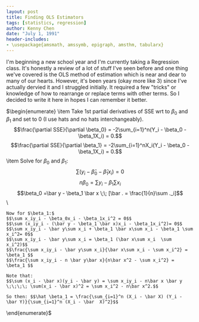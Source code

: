 ```yaml
---
layout: post
title: Finding OLS Estimators
tags: [statistics, regression]
author: Kenny Chen
date: "July 1, 1991"
header-includes:
- \usepackage{amsmath, amssymb, epigraph, amsthm, tabularx}
---
```


I'm beginning a new school year and I'm currently taking a Regression class. It's honestly a review of a lot of stuff I've seen before and one thing we've covered is the OLS method of estimation which is near and dear to many of our hearts. However, it's been years (okay more like 3) since I've actually dervied it and I struggled initially. It required a few "tricks" or knowledge of how to rearrange or replace terms with other terms. So I decided to write it here in hopes I can remember it better.

$\begin{enumerate}
    \item Take 1st partial derivatives of SSE wrt to $\beta_0$ and $\beta_1$ and set to 0 (I use hats and no hats interchangeably).
    $$\frac{\partial SSE}{\partial \beta_0} = -2\sum_{i=1}^n(Y_i - \beta_0 - \beta_1X_i) = 0.$$
    $$\frac{\partial SSE}{\partial \beta_1} = -2\sum_{i=1}^nX_i(Y_i - \beta_0 - \beta_1X_i) = 0.$$
    \item Solve for $\beta_0$ and $\beta_1$:
    $$\sum(y_i - \hat\beta_0 - \hat \beta_1x_i) = 0$$
    $$n\beta_0 =\sum y_i - \beta_1 \sum x_i$$
    $$\beta_0 =\bar y - \beta_1 \bar x \;\; [\bar . = \frac{1}{n}\sum ._i]$$\\
    
    Now for $\beta_1:$
    $$\sum x_iy_i - \beta_0x_i - \beta_1x_i^2 = 0$$
    $$\sum (x_iy_i - (\bar y - \beta_1 \bar x)x_i - \beta_1x_i^2)= 0$$
    $$\sum x_iy_i - \bar y\sum x_i + \beta_1 \bar x\sum x_i - \beta_1 \sum x_i^2= 0$$
    $$\sum x_iy_i - \bar y\sum x_i = \beta_1 (\bar x\sum x_i  \sum x_i^2)$$
    $$\frac{\sum x_iy_i - \bar y\sum x_i}{\bar x\sum x_i - \sum x_i^2} = \beta_1 $$
    $$\frac{\sum x_iy_i - n \bar y\bar x}{n\bar x^2 - \sum x_i^2} = \beta_1 $$
    
    Note that:
    $$\sum (x_i - \bar x)(y_i - \bar y) = \sum x_iy_i - n\bar x \bar y \;\;\;\; \sum(x_i - \bar x)^2 = \sum x_i^2 - n\bar x^2.$$
    
    So then: $$\hat \beta_1 = \frac{\sum_{i=1}^n (X_i - \bar X) (Y_i - \bar Y)}{\sum_{i=1}^n (X_i - \bar  X)^2}$$
\end{enumerate}$
